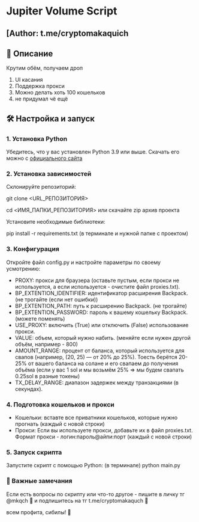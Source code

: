 # Jupiter Volume Script

## [Author: t.me/cryptomakaquich

## 📄 Описание
Крутим обём, получаем дроп
1. UI касания
2. Поддержка прокси
3. Можно делать хоть 100 кошельков
4. не придумал чё ещё

## 🛠 Настройка и запуск
### 1. Установка Python
Убедитесь, что у вас установлен Python 3.9 или выше. Скачать его можно с [официального сайта](python.org)

### 2. Установка зависимостей
Склонируйте репозиторий:

git clone <URL_РЕПОЗИТОРИЯ>

cd <ИМЯ_ПАПКИ_РЕПОЗИТОРИЯ>
или скачайте zip архив проекта

Установите необходимые библиотеки:

pip install -r requirements.txt (в терминале и нужной папке с проектом)

### 3. Конфигурация
Откройте файл config.py и настройте параметры по своему усмотрению:

- PROXY: прокси для браузера (оставьте пустым, если прокси не используется, а если используется - очистите файл proxies.txt).
- BP_EXTENTION_IDENTIFIER: идентификатор расширения Backpack. (не трогайте (если нет ошибки))
- BP_EXTENTION_PATH: путь к расширению Backpack. (не трогайте)
- BP_EXTENTION_PASSWORD: пароль к вашему кошельку Backpack. (можете поменять)
- USE_PROXY: включить (True) или отключить (False) использование прокси.
- VALUE: объем, который нужно набить. (меняйте если нужен другой объём, например - 800)
- AMOUNT_RANGE: процент от баланса, который используется для свапов (например, (20, 25) — от 20% до 25%). Тоесть берётся 20-25% от вашего баланса на солане и его свапаем до получения объёма (если у вас 1 sol и мы возьмём 25% => мы будем свапать 0.25sol в разные токены)
- TX_DELAY_RANGE: диапазон задержек между транзакциями (в секундах).

### 4. Подготовка кошельков и прокси
- Кошельки:
вставте все приватники кошельков, которые нужно прогнать (каждый с новой строки)
- Прокси:
Если вы используете прокси, добавьте их в файл proxies.txt. Формат прокси - логин:пароль@айпи:порт (каждый с новой строки)

### 5. Запуск скрипта
Запустите скрипт с помощью Python: (в терминале)
python main.py

### 📌 Важные замечания
Если есть вопросы по скрипту или что-то другое - пишите в личку тг @mkqch 
🐒 и подпишитесь на тг t.me/cryptomakaquch 🐒

всем профита, сибилы! 🦍
